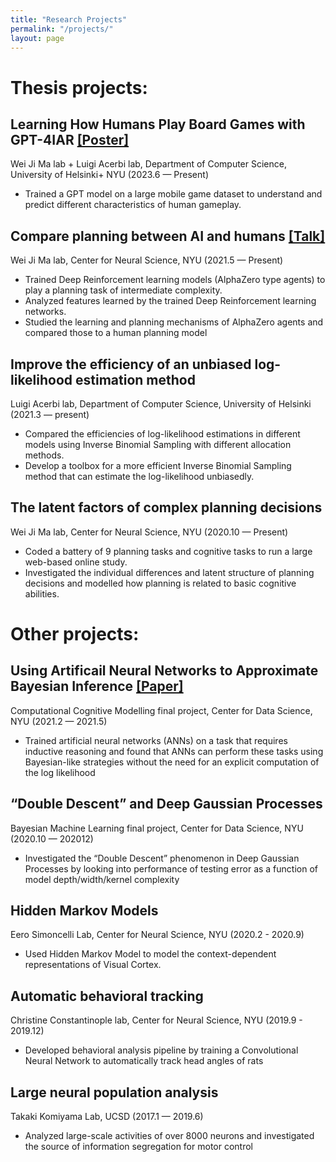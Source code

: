 ```yaml
---
title: "Research Projects"
permalink: "/projects/"
layout: page
---
```

# Thesis projects:
## Learning How Humans Play Board Games with GPT-4IAR [[Poster]](/GPT_4IAR__FCAI_AI_Day_2023_.pdf)
Wei Ji Ma lab + Luigi Acerbi lab, Department of Computer Science, University of Helsinki+ NYU (2023.6 — Present)
 - Trained a GPT model on a  large mobile game dataset to understand and predict different characteristics of human gameplay.

## Compare planning between AI and humans [[Talk]](/0314_CNS_Labtalk.pdf)
Wei Ji Ma lab, Center for Neural Science, NYU (2021.5 — Present)
 - Trained Deep Reinforcement learning models (AlphaZero type agents) to play a planning task of intermediate complexity.
 - Analyzed features learned by the trained Deep Reinforcement learning networks.
 - Studied the learning and planning mechanisms of AlphaZero agents and compared those to a human planning model

## Improve the efficiency of an unbiased log-likelihood estimation method 
Luigi Acerbi lab, Department of Computer Science, University of Helsinki (2021.3 — present)
 - Compared the efficiencies of log-likelihood estimations in different models using Inverse Binomial Sampling with different
allocation methods.
 - Develop a toolbox for a more efficient Inverse Binomial Sampling method that can estimate the log-likelihood unbiasedly.

## The latent factors of complex planning decisions
Wei Ji Ma lab, Center for Neural Science, NYU (2020.10 — Present)
 - Coded a battery of 9 planning tasks and cognitive tasks to run a large web-based online study.
 - Investigated the individual differences and latent structure of planning decisions and modelled how planning is related to basic cognitive abilities.

# Other projects:

## Using Artificail Neural Networks to Approximate Bayesian Inference  [[Paper]](/CCM_Final_Project.pdf)
Computational Cognitive Modelling final project, Center for Data Science, NYU (2021.2 — 2021.5)
 - Trained artificial neural networks (ANNs) on a task that requires inductive reasoning and found that ANNs can perform these tasks using Bayesian-like strategies without the need for an explicit computation of the log likelihood

## “Double Descent” and Deep Gaussian Processes
Bayesian Machine Learning final project, Center for Data Science, NYU (2020.10 — 202012)
 - Investigated the “Double Descent” phenomenon in Deep Gaussian Processes by looking into performance of testing error as a function of model depth/width/kernel complexity

## Hidden Markov Models
Eero Simoncelli Lab, Center for Neural Science, NYU (2020.2 - 2020.9)
 - Used Hidden Markov Model to model the context-dependent representations of Visual Cortex.

## Automatic behavioral tracking 
Christine Constantinople lab, Center for Neural Science, NYU (2019.9 - 2019.12)
 - Developed behavioral analysis pipeline by training a Convolutional Neural Network to automatically track head angles of rats

## Large neural population analysis 
Takaki Komiyama Lab, UCSD (2017.1 — 2019.6)
 - Analyzed large-scale activities of over 8000 neurons and investigated the source of information segregation for motor control

 
